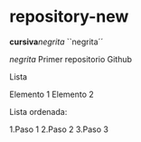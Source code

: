 # repository-new
**cursiva**_negrita_
``negrita´´

_*negrita*_
Primer repositorio Github

Lista

Elemento 1
Elemento 2

Lista ordenada:

1.Paso 1
2.Paso 2
3.Paso 3
